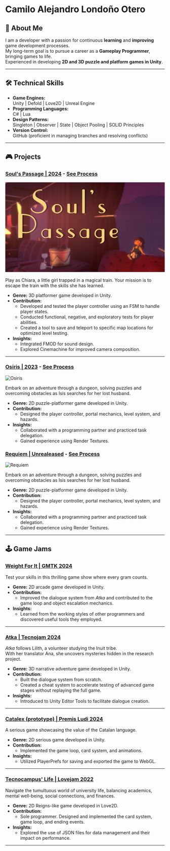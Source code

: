 # Camilo Alejandro Londoño Otero  

## 🌟 About Me  
I am a developer with a passion for continuous **learning** and **improving** game development processes.  
My long-term goal is to pursue a career as a **Gameplay Programmer**, bringing games to life.  
Experienced in developing **2D and 3D puzzle and platform games in Unity**.

---

## 🛠️ Technical Skills  
- **Game Engines:**  
  Unity | Defold | Love2D | Unreal Engine  
- **Programming Languages:**  
  C# | Lua  
- **Design Patterns:**  
  Singleton | Observer | State | Object Pooling | SOLID Principles  
- **Version Control:**  
  GitHub (proficient in managing branches and resolving conflicts)

---

## 🎮 Projects  

### [Soul's Passage | 2024](https://lauratux.itch.io/souls-passage) - [See Process](Projects/SoulsPassage/README.md)  
![Soul's Passage](images/SoulsPassage.png)  

Play as Chiara, a little girl trapped in a magical train. Your mission is to escape the train with the skills she has learned.  

- **Genre:** 3D platformer game developed in Unity.  
- **Contribution:**  
  - Developed and tested the player controller using an FSM to handle player states.  
  - Conducted functional, negative, and exploratory tests for player abilities.  
  - Created a tool to save and teleport to specific map locations for optimized level testing.  
- **Insights:**  
  - Integrated FMOD for sound design.  
  - Explored Cinemachine for improved camera composition.  

---

### [Osiris | 2023](https://capita333.itch.io/osiris) - [See Process](Projects/Osiris/README.md)  
![Osiris](images/osiris.jpg)  

Embark on an adventure through a dungeon, solving puzzles and overcoming obstacles as Isis searches for her lost husband.  

- **Genre:** 2D puzzle-platformer game developed in Unity.  
- **Contribution:**  
  - Designed the player controller, portal mechanics, level system, and hazards.  
- **Insights:**  
  - Collaborated with a programming partner and practiced task delegation.  
  - Gained experience using Render Textures.

### [Requiem | Unrealeased](https://capita333.itch.io/osiris) - [See Process](Projects/Osiris/README.md)  
![Requiem](images/requiem.jpg)  

Embark on an adventure through a dungeon, solving puzzles and overcoming obstacles as Isis searches for her lost husband.  

- **Genre:** 2D puzzle-platformer game developed in Unity.  
- **Contribution:**  
  - Designed the player controller, portal mechanics, level system, and hazards.  
- **Insights:**  
  - Collaborated with a programming partner and practiced task delegation.  
  - Gained experience using Render Textures.
---

## 🕹️ Game Jams  

### [Weight For It | GMTK 2024](https://aran-piris.itch.io/weigh-for-it)  
Test your skills in this thrilling game show where every gram counts.  

- **Genre:** 2D arcade game developed in Unity.  
- **Contribution:**  
  - Improved the dialogue system from _Atka_ and contributed to the game loop and object escalation mechanics.  
- **Insights:**  
  - Learned from the working styles of other programmers and discovered useful tools they employed.

---

### [Atka | Tecnojam 2024](https://lauratux.itch.io/atka)  
_Atka_ follows Lilith, a volunteer studying the Inuit tribe.  
With her translator Ana, she uncovers mysteries hidden in the research project.  

- **Genre:** 3D narrative adventure game developed in Unity.  
- **Contribution:**  
  - Built the dialogue system from scratch.  
  - Created a cheat system to accelerate testing of advanced game stages without replaying the full game.  
- **Insights:**  
  - Introduced to Unity Editor Tools to facilitate dialogue creation.

---

### [Catalex (prototype) | Premis Ludi 2024](https://elix03.itch.io/catadex)  
A serious game showcasing the value of the Catalan language.  

- **Genre:** 2D serious game developed in Unity.  
- **Contribution:**  
  - Implemented the game loop, card system, and animations.  
- **Insights:**  
  - Utilized PlayerPrefs for saving and exported the game to WebGL.

---

### [Tecnocampus' Life | Lovejam 2022](https://darkalejo.itch.io/tecnocamper-simulator)  
Navigate the tumultuous world of university life, balancing academics, mental well-being, social connections, and finances.  

- **Genre:** 2D Reigns-like game developed in Love2D.  
- **Contribution:**  
  - Sole programmer. Designed and implemented the card system, game loop, and ending events.  
- **Insights:**  
  - Explored the use of JSON files for data management and their impact on performance.

---

